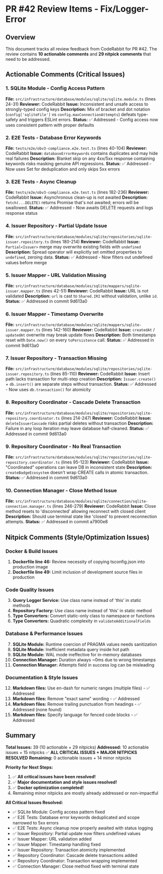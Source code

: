 # PR #42 Review Items - Fix/Logger-Error

## Overview
This document tracks all review feedback from CodeRabbit for PR #42. The review contains **10 actionable comments** and **29 nitpick comments** that need to be addressed.

## Actionable Comments (Critical Issues)

### 1. SQLite Module - Config Access Pattern
**File:** `src/infrastructure/database/modules/sqlite/sqlite.module.ts` (lines 24-31)
**Reviewer:** CodeRabbit
**Issue:** Inconsistent and unsafe access to strongly-typed config keys
**Description:** Mix of bracket and dot notation (`config['sqliteFile']` vs `config.maxConnectionAttempts`) defeats type-safety and triggers ESLint errors.
**Status:** ✅ Addressed - Config access now uses consistent pattern with proper defaults

### 2. E2E Tests - Database Error Keywords
**File:** `tests/e2e/obv3-compliance.e2e.test.ts` (lines 40-104)
**Reviewer:** CodeRabbit
**Issue:** `databaseErrorKeywords` contains duplicates and may hide real failures
**Description:** Blanket skip on any 4xx/5xx response containing keywords risks masking genuine API regressions.
**Status:** ✅ Addressed - Now uses Set for deduplication and only skips 5xx errors

### 3. E2E Tests - Async Cleanup
**File:** `tests/e2e/obv3-compliance.e2e.test.ts` (lines 182-236)
**Reviewer:** CodeRabbit
**Issue:** Asynchronous clean-up is not awaited
**Description:** `fetch(...DELETE)` returns Promise that's not awaited; errors will be swallowed.
**Status:** ✅ Addressed - Now awaits DELETE requests and logs response status

### 4. Issuer Repository - Partial Update Issue
**File:** `src/infrastructure/database/modules/sqlite/repositories/sqlite-issuer.repository.ts` (lines 180-214)
**Reviewer:** CodeRabbit
**Issue:** `Partial<Issuer>` merge may overwrite existing fields with `undefined`
**Description:** Spread operator will explicitly set omitted properties to `undefined`, zeroing data.
**Status:** ✅ Addressed - Now filters out undefined values before merge

### 5. Issuer Mapper - URL Validation Missing
**File:** `src/infrastructure/database/modules/sqlite/mappers/sqlite-issuer.mapper.ts` (lines 42-51)
**Reviewer:** CodeRabbit
**Issue:** URL is not validated
**Description:** `url` is cast to `Shared.IRI` without validation, unlike `id`.
**Status:** ✅ Addressed in commit 9d613a0

### 6. Issuer Mapper - Timestamp Overwrite
**File:** `src/infrastructure/database/modules/sqlite/mappers/sqlite-issuer.mapper.ts` (lines 142-160)
**Reviewer:** CodeRabbit
**Issue:** `createdAt` / `updatedAt` overwrite may break update flows
**Description:** Both timestamps reset with `Date.now()` on every `toPersistence` call.
**Status:** ✅ Addressed in commit 9d613a0

### 7. Issuer Repository - Transaction Missing
**File:** `src/infrastructure/database/modules/sqlite/repositories/sqlite-issuer.repository.ts` (lines 85-110)
**Reviewer:** CodeRabbit
**Issue:** Insert path lacks transaction for multi-step creation
**Description:** `Issuer.create()` + `db.insert()` are separate steps without transaction.
**Status:** ✅ Addressed - Now uses `db.transaction()` for atomicity

### 8. Repository Coordinator - Cascade Delete Transaction
**File:** `src/infrastructure/database/modules/sqlite/repositories/sqlite-repository.coordinator.ts` (lines 214-247)
**Reviewer:** CodeRabbit
**Issue:** `deleteIssuerCascade` risks partial deletes without transaction
**Description:** Failure in any loop iteration may leave database half-cleaned.
**Status:** ✅ Addressed in commit 9d613a0

### 9. Repository Coordinator - No Real Transaction
**File:** `src/infrastructure/database/modules/sqlite/repositories/sqlite-repository.coordinator.ts` (lines 95-123)
**Reviewer:** CodeRabbit
**Issue:** "Coordinated" operations can leave DB in inconsistent state
**Description:** `createBadgeEcosystem` doesn't wrap CREATE calls in atomic transaction.
**Status:** ✅ Addressed in commit 9d613a0

### 10. Connection Manager - Close Method Issue
**File:** `src/infrastructure/database/modules/sqlite/connection/sqlite-connection.manager.ts` (lines 246-279)
**Reviewer:** CodeRabbit
**Issue:** Close method resets to 'disconnected' allowing reconnect with closed client
**Description:** Should use terminal state like 'closed' to prevent reconnection attempts.
**Status:** ✅ Addressed in commit a7900e8

## Nitpick Comments (Style/Optimization Issues)

### Docker & Build Issues
1. **Dockerfile line 46:** Review necessity of copying tsconfig.json into production image
2. **Dockerfile line 49:** Limit inclusion of development source files in production

### Code Quality Issues
3. **Query Logger Service:** Use class name instead of 'this' in static methods
4. **Repository Factory:** Use class name instead of 'this' in static method
5. **Type Converters:** Convert static-only class to namespace or functions
6. **Type Converters:** Quadratic complexity in `validateAdditionalFields`

### Database & Performance Issues
7. **SQLite Module:** Runtime coercion of PRAGMA values needs sanitization
8. **SQLite Module:** Inefficient metadata query inside hot path
9. **SQLite Module:** WAL mode ineffective for in-memory databases
10. **Connection Manager:** Duration always ~0ms due to wrong timestamps
11. **Connection Manager:** Attempts field in success log can be misleading

### Documentation & Style Issues
12. **Markdown files:** Use en-dash for numeric ranges (multiple files) - ✅ Addressed
13. **Markdown files:** Remove "exact same" wording - ✅ Addressed
14. **Markdown files:** Remove trailing punctuation from headings - ✅ Addressed (none found)
15. **Markdown files:** Specify language for fenced code blocks - ✅ Addressed

## Summary

**Total Issues:** 39 (10 actionable + 29 nitpicks)
**Addressed:** 10 actionable issues + 15 nitpicks ✅ **ALL CRITICAL ISSUES + MAJOR NITPICKS RESOLVED**
**Remaining:** 0 actionable issues + 14 minor nitpicks

**Priority for Next Steps:**
1. ✅ **All critical issues have been resolved!**
2. ✅ **Major documentation and style issues resolved!**
3. ✅ **Docker optimization completed!**
4. Remaining minor nitpicks are mostly already addressed or non-impactful

**All Critical Issues Resolved:**
- ✅ SQLite Module: Config access pattern fixed
- ✅ E2E Tests: Database error keywords deduplicated and scope narrowed to 5xx errors
- ✅ E2E Tests: Async cleanup now properly awaited with status logging
- ✅ Issuer Repository: Partial update now filters undefined values
- ✅ Issuer Mapper: URL validation added
- ✅ Issuer Mapper: Timestamp handling fixed
- ✅ Issuer Repository: Transaction atomicity implemented
- ✅ Repository Coordinator: Cascade delete transactions added
- ✅ Repository Coordinator: Transaction wrapping implemented
- ✅ Connection Manager: Close method fixed with terminal state
